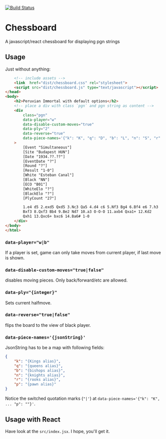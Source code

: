 [![Build Status](https://travis-ci.com/kolibri/chessboard.svg?branch=master)](https://travis-ci.com/kolibri/chessboard)

# Chessboard

A javascript/react chessboard for displaying pgn strings

## Usage

Just without anything:

```html
    <!-- include assets -->
    <link  href="dist/chessboard.css" rel="stylesheet">
    <script src="dist/chessboard.js" type="text/javascript"></script>
</head>
<body>
    <h2>Peruvian Immortal with default options</h2>
    <!-- place a div with class `pgn` and pgn string as content -->
    <div 
        class="pgn" 
        data-player="w"
        data-disable-custom-moves="true"
        data-ply="2"
        data-reverse="true"
        data-piece-names='{"k": "K", "q": "D", "b": "L", "n": "S", "r": "T", "p": ""}'
    >
        [Event "Simultaneous"]
        [Site "Budapest HUN"]
        [Date "1934.??.??"]
        [EventDate "?"]
        [Round "?"]
        [Result "1-0"]
        [White "Esteban Canal"]
        [Black "NN"]
        [ECO "B01"]
        [WhiteElo "?"]
        [BlackElo "?"]
        [PlyCount "27"]

        1.e4 d5 2.exd5 Qxd5 3.Nc3 Qa5 4.d4 c6 5.Nf3 Bg4 6.Bf4 e6 7.h3
        Bxf3 8.Qxf3 Bb4 9.Be2 Nd7 10.a3 O-O-O 11.axb4 Qxa1+ 12.Kd2
        Qxh1 13.Qxc6+ bxc6 14.Ba6# 1-0
    </div>
</body>
</html>
```

### `data-player="w|b"`

If a player is set, game can only take moves from current player, if last move is shown.

### `data-disable-custom-moves="true|false"`

disables moving pieces. Only back/forward/etc are allowed.

### `data-ply="{integer}"`

Sets current halfmove.

### `data-reverse="true|false"`

flips the board to the view of black player.

### `data-piece-names='{jsonString}'`

JsonString has to be a map with following fields:

```json
{
    "k": "{Kings alias}", 
    "q": "{queens alias}", 
    "b": "{bishops alias}", 
    "n": "{knights alias}", 
    "r": "{rooks alias}", 
    "p": "{pawn alias}"
}
```

Notice the switched quotation marks (`"|'`) at
`data-piece-names='{"k": "K", ... "p": ""}'`.

## Usage with React

Have look at the `src/index.jsx`. I hope, you'll get it.




